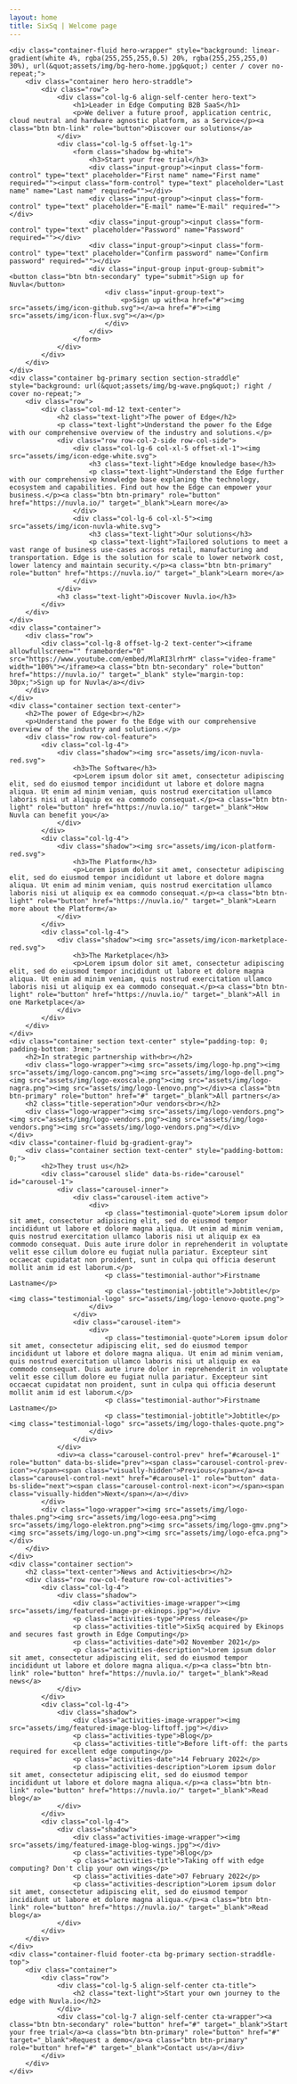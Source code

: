 ```yaml
---
layout: home
title: SixSq | Welcome page
---
```


    <div class="container-fluid hero-wrapper" style="background: linear-gradient(white 4%, rgba(255,255,255,0.5) 20%, rgba(255,255,255,0) 30%), url(&quot;assets/img/bg-hero-home.jpg&quot;) center / cover no-repeat;">
        <div class="container hero hero-straddle">
            <div class="row">
                <div class="col-lg-6 align-self-center hero-text">
                    <h1>Leader in Edge Computing B2B SaaS</h1>
                    <p>We deliver a future proof, application centric, cloud neutral and hardware agnostic platform, as a Service</p><a class="btn btn-link" role="button">Discover our solutions</a>
                </div>
                <div class="col-lg-5 offset-lg-1">
                    <form class="shadow bg-white">
                        <h3>Start your free trial</h3>
                        <div class="input-group"><input class="form-control" type="text" placeholder="First name" name="First name" required=""><input class="form-control" type="text" placeholder="Last name" name="Last name" required=""></div>
                        <div class="input-group"><input class="form-control" type="text" placeholder="E-mail" name="E-mail" required=""></div>
                        <div class="input-group"><input class="form-control" type="text" placeholder="Password" name="Password" required=""></div>
                        <div class="input-group"><input class="form-control" type="text" placeholder="Confirm password" name="Confirm password" required=""></div>
                        <div class="input-group input-group-submit"><button class="btn btn-secondary" type="submit">Sign up for Nuvla</button>
                            <div class="input-group-text">
                                <p>Sign up with<a href="#"><img src="assets/img/icon-github.svg"></a><a href="#"><img src="assets/img/icon-flux.svg"></a></p>
                            </div>
                        </div>
                    </form>
                </div>
            </div>
        </div>
    </div>
    <div class="container bg-primary section section-straddle" style="background: url(&quot;assets/img/bg-wave.png&quot;) right / cover no-repeat;">
        <div class="row">
            <div class="col-md-12 text-center">
                <h2 class="text-light">The power of Edge</h2>
                <p class="text-light">Understand the power fo the Edge with our comprehensive overview of the industry and solutions.</p>
                <div class="row row-col-2-side row-col-side">
                    <div class="col-lg-6 col-xl-5 offset-xl-1"><img src="assets/img/icon-edge-white.svg">
                        <h3 class="text-light">Edge knowledge base</h3>
                        <p class="text-light">Understand the Edge further with our comprehensive knowledge base explaning the technology, ecosystem and capabilities. Find out how the Edge can empower your business.</p><a class="btn btn-primary" role="button" href="https://nuvla.io/" target="_blank">Learn more</a>
                    </div>
                    <div class="col-lg-6 col-xl-5"><img src="assets/img/icon-nuvla-white.svg">
                        <h3 class="text-light">Our solutions</h3>
                        <p class="text-light">Tailored solutions to meet a vast range of business use-cases across retail, manufacturing and transportation. Edge is the solution for scale to lower network cost, lower latency and maintain security.</p><a class="btn btn-primary" role="button" href="https://nuvla.io/" target="_blank">Learn more</a>
                    </div>
                </div>
                <h3 class="text-light">Discover Nuvla.io</h3>
            </div>
        </div>
    </div>
    <div class="container">
        <div class="row">
            <div class="col-lg-8 offset-lg-2 text-center"><iframe allowfullscreen="" frameborder="0" src="https://www.youtube.com/embed/MlaRI3lrhrM" class="video-frame" width="100%"></iframe><a class="btn btn-secondary" role="button" href="https://nuvla.io/" target="_blank" style="margin-top: 30px;">Sign up for Nuvla</a></div>
        </div>
    </div>
    <div class="container section text-center">
        <h2>The power of Edge<br></h2>
        <p>Understand the power fo the Edge with our comprehensive overview of the industry and solutions.</p>
        <div class="row row-col-feature">
            <div class="col-lg-4">
                <div class="shadow"><img src="assets/img/icon-nuvla-red.svg">
                    <h3>The Software</h3>
                    <p>Lorem ipsum dolor sit amet, consectetur adipiscing elit, sed do eiusmod tempor incididunt ut labore et dolore magna aliqua. Ut enim ad minim veniam, quis nostrud exercitation ullamco laboris nisi ut aliquip ex ea commodo consequat.</p><a class="btn btn-light" role="button" href="https://nuvla.io/" target="_blank">How Nuvla can benefit you</a>
                </div>
            </div>
            <div class="col-lg-4">
                <div class="shadow"><img src="assets/img/icon-platform-red.svg">
                    <h3>The Platform</h3>
                    <p>Lorem ipsum dolor sit amet, consectetur adipiscing elit, sed do eiusmod tempor incididunt ut labore et dolore magna aliqua. Ut enim ad minim veniam, quis nostrud exercitation ullamco laboris nisi ut aliquip ex ea commodo consequat.</p><a class="btn btn-light" role="button" href="https://nuvla.io/" target="_blank">Learn more about the Platform</a>
                </div>
            </div>
            <div class="col-lg-4">
                <div class="shadow"><img src="assets/img/icon-marketplace-red.svg">
                    <h3>The Marketplace</h3>
                    <p>Lorem ipsum dolor sit amet, consectetur adipiscing elit, sed do eiusmod tempor incididunt ut labore et dolore magna aliqua. Ut enim ad minim veniam, quis nostrud exercitation ullamco laboris nisi ut aliquip ex ea commodo consequat.</p><a class="btn btn-light" role="button" href="https://nuvla.io/" target="_blank">All in one Marketplace</a>
                </div>
            </div>
        </div>
    </div>
    <div class="container section text-center" style="padding-top: 0; padding-bottom: 3rem;">
        <h2>In strategic partnership with<br></h2>
        <div class="logo-wrapper"><img src="assets/img/logo-hp.png"><img src="assets/img/logo-cancom.png"><img src="assets/img/logo-dell.png"><img src="assets/img/logo-exoscale.png"><img src="assets/img/logo-nagra.png"><img src="assets/img/logo-lenovo.png"></div><a class="btn btn-primary" role="button" href="#" target="_blank">All partners</a>
        <h2 class="title-seperation">Our vendors<br></h2>
        <div class="logo-wrapper"><img src="assets/img/logo-vendors.png"><img src="assets/img/logo-vendors.png"><img src="assets/img/logo-vendors.png"><img src="assets/img/logo-vendors.png"></div>
    </div>
    <div class="container-fluid bg-gradient-gray">
        <div class="container section text-center" style="padding-bottom: 0;">
            <h2>They trust us</h2>
            <div class="carousel slide" data-bs-ride="carousel" id="carousel-1">
                <div class="carousel-inner">
                    <div class="carousel-item active">
                        <div>
                            <p class="testimonial-quote">Lorem ipsum dolor sit amet, consectetur adipiscing elit, sed do eiusmod tempor incididunt ut labore et dolore magna aliqua. Ut enim ad minim veniam, quis nostrud exercitation ullamco laboris nisi ut aliquip ex ea commodo consequat. Duis aute irure dolor in reprehenderit in voluptate velit esse cillum dolore eu fugiat nulla pariatur. Excepteur sint occaecat cupidatat non proident, sunt in culpa qui officia deserunt mollit anim id est laborum.</p>
                            <p class="testimonial-author">Firstname Lastname</p>
                            <p class="testimonial-jobtitle">Jobtitle</p><img class="testimonial-logo" src="assets/img/logo-lenovo-quote.png">
                        </div>
                    </div>
                    <div class="carousel-item">
                        <div>
                            <p class="testimonial-quote">Lorem ipsum dolor sit amet, consectetur adipiscing elit, sed do eiusmod tempor incididunt ut labore et dolore magna aliqua. Ut enim ad minim veniam, quis nostrud exercitation ullamco laboris nisi ut aliquip ex ea commodo consequat. Duis aute irure dolor in reprehenderit in voluptate velit esse cillum dolore eu fugiat nulla pariatur. Excepteur sint occaecat cupidatat non proident, sunt in culpa qui officia deserunt mollit anim id est laborum.</p>
                            <p class="testimonial-author">Firstname Lastname</p>
                            <p class="testimonial-jobtitle">Jobtitle</p><img class="testimonial-logo" src="assets/img/logo-thales-quote.png">
                        </div>
                    </div>
                </div>
                <div><a class="carousel-control-prev" href="#carousel-1" role="button" data-bs-slide="prev"><span class="carousel-control-prev-icon"></span><span class="visually-hidden">Previous</span></a><a class="carousel-control-next" href="#carousel-1" role="button" data-bs-slide="next"><span class="carousel-control-next-icon"></span><span class="visually-hidden">Next</span></a></div>
            </div>
            <div class="logo-wrapper"><img src="assets/img/logo-thales.png"><img src="assets/img/logo-eesa.png"><img src="assets/img/logo-elektron.png"><img src="assets/img/logo-gmv.png"><img src="assets/img/logo-un.png"><img src="assets/img/logo-efca.png"></div>
        </div>
    </div>
    <div class="container section">
        <h2 class="text-center">News and Activities<br></h2>
        <div class="row row-col-feature row-col-activities">
            <div class="col-lg-4">
                <div class="shadow">
                    <div class="activities-image-wrapper"><img src="assets/img/featured-image-pr-ekinops.jpg"></div>
                    <p class="activities-type">Press release</p>
                    <p class="activities-title">SixSq acquired by Ekinops and secures fast growth in Edge Computing</p>
                    <p class="activities-date">02 November 2021</p>
                    <p class="activities-description">Lorem ipsum dolor sit amet, consectetur adipiscing elit, sed do eiusmod tempor incididunt ut labore et dolore magna aliqua.</p><a class="btn btn-link" role="button" href="https://nuvla.io/" target="_blank">Read news</a>
                </div>
            </div>
            <div class="col-lg-4">
                <div class="shadow">
                    <div class="activities-image-wrapper"><img src="assets/img/featured-image-blog-liftoff.jpg"></div>
                    <p class="activities-type">Blog</p>
                    <p class="activities-title">Before lift-off: the parts required for excellent edge computing</p>
                    <p class="activities-date">14 February 2022</p>
                    <p class="activities-description">Lorem ipsum dolor sit amet, consectetur adipiscing elit, sed do eiusmod tempor incididunt ut labore et dolore magna aliqua.</p><a class="btn btn-link" role="button" href="https://nuvla.io/" target="_blank">Read blog</a>
                </div>
            </div>
            <div class="col-lg-4">
                <div class="shadow">
                    <div class="activities-image-wrapper"><img src="assets/img/featured-image-blog-wings.jpg"></div>
                    <p class="activities-type">Blog</p>
                    <p class="activities-title">Taking off with edge computing? Don't clip your own wings</p>
                    <p class="activities-date">07 February 2022</p>
                    <p class="activities-description">Lorem ipsum dolor sit amet, consectetur adipiscing elit, sed do eiusmod tempor incididunt ut labore et dolore magna aliqua.</p><a class="btn btn-link" role="button" href="https://nuvla.io/" target="_blank">Read blog</a>
                </div>
            </div>
        </div>
    </div>
    <div class="container-fluid footer-cta bg-primary section-straddle-top">
        <div class="container">
            <div class="row">
                <div class="col-lg-5 align-self-center cta-title">
                    <h2 class="text-light">Start your own journey to the edge with Nuvla.io</h2>
                </div>
                <div class="col-lg-7 align-self-center cta-wrapper"><a class="btn btn-secondary" role="button" href="#" target="_blank">Start your free trial</a><a class="btn btn-primary" role="button" href="#" target="_blank">Request a demo</a><a class="btn btn-primary" role="button" href="#" target="_blank">Contact us</a></div>
            </div>
        </div>
    </div>
